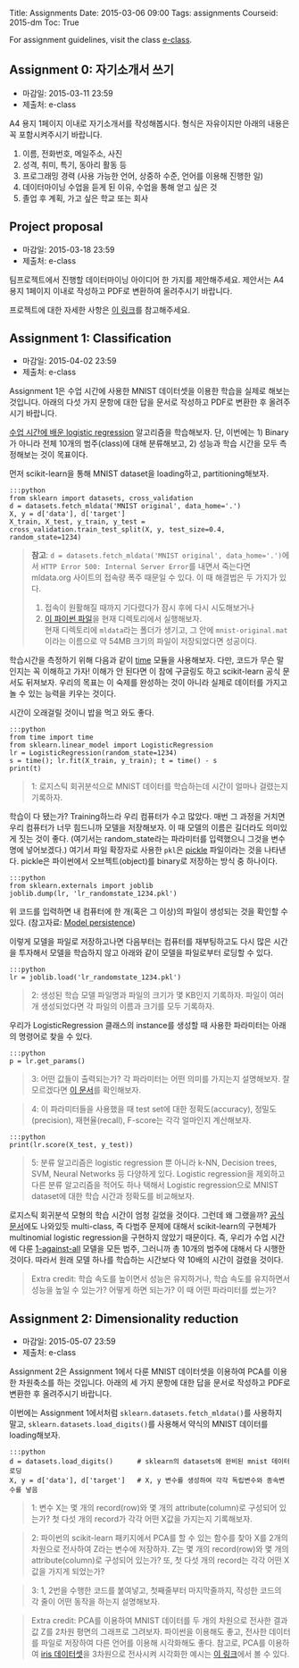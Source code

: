 Title: Assignments
Date: 2015-03-06 09:00
Tags: assignments
Courseid: 2015-dm
Toc: True

For assignment guidelines, visit the class <a href="http://eclass.seoultech.ac.kr">e-class</a>.

## Assignment 0: 자기소개서 쓰기

- 마감일: 2015-03-11 23:59
- 제출처: e-class

A4 용지 1페이지 이내로 자기소개서를 작성해봅시다.
형식은 자유이지만 아래의 내용은 꼭 포함시켜주시기 바랍니다.

1. 이름, 전화번호, 메일주소, 사진
2. 성격, 취미, 특기, 동아리 활동 등
3. 프로그래밍 경력 (사용 가능한 언어, 상중하 수준, 언어를 이용해 진행한 일)
4. 데이터마이닝 수업을 듣게 된 이유, 수업을 통해 얻고 싶은 것
5. 졸업 후 계획, 가고 싶은 학교 또는 회사 

## Project proposal

- 마감일: 2015-03-18 23:59
- 제출처: e-class

팀프로젝트에서 진행할 데이터마이닝 아이디어 한 가지를 제안해주세요.
제안서는 A4 용지 1페이지 이내로 작성하고 PDF로 변환하여 올려주시기 바랍니다.

프로젝트에 대한 자세한 사항은 [이 링크](http://www.lucypark.kr/courses/2015-dm/course-introduction.html#term-project-40)를 참고해주세요.

## Assignment 1: Classification

- 마감일: 2015-04-02 23:59
- 제출처: e-class

Assignment 1은 수업 시간에 사용한 MNIST 데이터셋을 이용한 학습을 실제로 해보는 것입니다.
아래의 다섯 가지 문항에 대한 답을 문서로 작성하고 PDF로 변환한 후 올려주시기 바랍니다.

[수업 시간에 배운 logistic regression](logistic-regression.html) 알고리즘을 학습해보자.
단, 이번에는 1) Binary가 아니라 전체 10개의 범주(class)에 대해 분류해보고, 2) 성능과 학습 시간을 모두 측정해보는 것이 목표이다.

먼저 scikit-learn을 통해 MNIST dataset을 loading하고, partitioning해보자.

    :::python
    from sklearn import datasets, cross_validation
    d = datasets.fetch_mldata('MNIST original', data_home='.')
    X, y = d['data'], d['target']
    X_train, X_test, y_train, y_test = cross_validation.train_test_split(X, y, test_size=0.4, random_state=1234)

> **참고**: `d = datasets.fetch_mldata('MNIST original', data_home='.')`에서 `HTTP Error 500: Internal Server Error`를 내면서 죽는다면 mldata.org 사이트의 접속량 폭주 때문일 수 있다. 이 때 해결법은 두 가지가 있다.<br>
> 1. 접속이 원활해질 때까지 기다렸다가 잠시 후에 다시 시도해보거나<br>
> 2. [이 파이썬 파일](https://gist.github.com/e9t/736b5410c0937091166b)을 현재 디렉토리에서 실행해보자.<br>
> 현재 디렉토리에 `mldata`라는 폴더가 생기고, 그 안에 `mnist-original.mat`이라는 이름으로 약 54MB 크기의 파일이 저장되었다면 성공이다.

학습시간을 측정하기 위해 다음과 같이 [time](https://docs.python.org/3/library/time.html) 모듈을 사용해보자.
다만, 코드가 무슨 말인지는 꼭 이해하고 가자!
이해가 안 된다면 이 참에 구글링도 하고 scikit-learn 공식 문서도 뒤져보자.
우리의 목표는 이 숙제를 완성하는 것이 아니라 실제로 데이터를 가지고 놀 수 있는 능력을 키우는 것이다.

시간이 오래걸릴 것이니 밥을 먹고 와도 좋다.

    :::python
    from time import time
    from sklearn.linear_model import LogisticRegression
    lr = LogisticRegression(random_state=1234)
    s = time(); lr.fit(X_train, y_train); t = time() - s
    print(t)

> 1: 로지스틱 회귀분석으로 MNIST 데이터를 학습하는데 시간이 얼마나 걸렸는지 기록하자.

학습이 다 됐는가? Training하느라 우리 컴퓨터가 수고 많았다.
매번 그 과정을 거치면 우리 컴퓨터가 너무 힘드니까 모델을 저장해보자.
이 때 모델의 이름은 길더라도 의미있게 짓는 것이 좋다.
(여기서는 random_state라는 파라미터를 입력했으니 그것을 변수명에 넣어보겠다.)
여기서 파일 확장자로 사용한 `pkl`은 [pickle](https://docs.python.org/3/library/pickle.html) 파일이라는 것을 나타낸다.
pickle은 파이썬에서 오브젝트(object)를 binary로 저장하는 방식 중 하나이다.

    :::python
    from sklearn.externals import joblib
    joblib.dump(lr, 'lr_randomstate_1234.pkl')

위 코드를 입력하면 내 컴퓨터에 한 개(혹은 그 이상)의 파일이 생성되는 것을 확인할 수 있다.
(참고자료: [Model persistence](http://scikit-learn.org/stable/modules/model_persistence.html))

이렇게 모델을 파일로 저장하고나면 다음부터는 컴퓨터를 재부팅하고도 다시 많은 시간을 투자해서 모델을 학습하지 않고 아래와 같이 모델을 파일로부터 로딩할 수 있다.

    :::python
    lr = joblib.load('lr_randomstate_1234.pkl')

> 2: 생성된 학습 모델 파일명과 파일의 크기가 몇 KB인지 기록하자.
파일이 여러 개 생성되었다면 각 파일의 이름과 크기를 모두 기록하자.

우리가 LogisticRegression 클래스의 instance를 생성할 때 사용한 파라미터는 아래의 명령어로 찾을 수 있다.

    :::python
    p = lr.get_params()

> 3: 어떤 값들이 출력되는가? 각 파라미터는 어떤 의미를 가지는지 설명해보자. 잘 모르겠다면 [이 문서](http://scikit-learn.org/stable/modules/generated/sklearn.linear_model.LogisticRegression.html)를 확인해보자.

> 4: 이 파라미터들을 사용했을 때 test set에 대한 정확도(accuracy), 정밀도(precision), 재현율(recall), F-score는 각각 얼마인지 계산해보자.

    :::python
    print(lr.score(X_test, y_test))

> 5: 분류 알고리즘은 logistic regression 뿐 아니라 k-NN, Decision trees, SVM, Neural Networks 등 다양하게 있다. Logistic regression을 제외하고 다른 분류 알고리즘을 적어도 하나 택해서 Logistic regression으로 MNIST dataset에 대한 학습 시간과 정확도를 비교해보자.

로지스틱 회귀분석 모형의 학습 시간이 엄청 길었을 것이다.
그런데 왜 그랬을까?
[공식 문서](http://scikit-learn.org/stable/modules/generated/sklearn.linear_model.LogisticRegression.html)에도 나와있듯 multi-class, 즉 다범주 문제에 대해서 scikit-learn의 구현체가 multinomial logistic regression을 구현하지 않았기 때문이다.
즉, 우리가 수업 시간에 다룬 [1-against-all](http://localhost:8000/2015-dm/logistic-regression.html#6-1범주-mnist-1-against-all) 모델을 모든 범주, 그러니까 총 10개의 범주에 대해서 다 시행한 것이다.
따라서 원래 모델 하나를 학습하는 시간보다 약 10배의 시간이 걸렸을 것이다.

> Extra credit: 학습 속도를 높이면서 성능은 유지하거나, 학습 속도를 유지하면서 성능을 높일 수 있는가? 어떻게 하면 되는가? 이 때 어떤 파라미터를 썼는가?

## Assignment 2: Dimensionality reduction

- 마감일: 2015-05-07 23:59
- 제출처: e-class

Assignment 2은 Assignment 1에서 다룬 MNIST 데이터셋을 이용하여 PCA를 이용한 차원축소를 하는 것입니다.
아래의 세 가지 문항에 대한 답을 문서로 작성하고 PDF로 변환한 후 올려주시기 바랍니다.

이번에는 Assignment 1에서처럼 `sklearn.datasets.fetch_mldata()`를 사용하지 말고,
`sklearn.datasets.load_digits()`를 사용해서 약식의 MNIST 데이터를 loading해보자.

    :::python
    d = datasets.load_digits()      # sklearn의 datasets에 완비된 mnist 데이터 로딩
    X, y = d['data'], d['target']   # X, y 변수를 생성하여 각각 독립변수와 종속변수를 넣음

> 1: 변수 X는 몇 개의 record(row)와 몇 개의 attribute(column)로 구성되어 있는가? 첫 다섯 개의 record가 각각 어떤 X값을 가지는지 기록해보자.

> 2: 파이썬의 scikit-learn 패키지에서 PCA를 할 수 있는 함수를 찾아 X를 2개의 차원으로 전사하여 Z라는 변수에 저장하자. Z는 몇 개의 record(row)와 몇 개의 attribute(column)로 구성되어 있는가? 또, 첫 다섯 개의 record는 각각 어떤 X값을 가지게 되었는가?

> 3: 1, 2번을 수행한 코드를 붙여넣고, 첫째줄부터 마지막줄까지, 작성한 코드의 각 줄이 어떤 동작을 하는지 설명해보자.

> Extra credit: PCA를 이용하여 MNIST 데이터를 두 개의 차원으로 전사한 결과값 Z를 2차원 평면의 그래프로 그려보자. 파이썬을 이용해도 좋고, 전사한 데이터를 파일로 저장하여 다른 언어를 이용해 시각화해도 좋다.
참고로, PCA를 이용하여 [iris 데이터셋](http://en.wikipedia.org/wiki/Iris_flower_data_set)을 3차원으로 전사시켜 시각화한 예시는 [이 링크](http://scikit-learn.org/stable/auto_examples/decomposition/plot_pca_iris.html)에서 볼 수 있다.

<!--
> 5: 분류문제의 성능을 측정할 때는 위의 정확도(accuracy) 뿐 아니라 precision, recall, f-measure 등도 사용된다. 1) 각각은 어떤 의미를 가지며 어떻게 계산하는가? 2) 실제로 값도 구해보고, 3) 도출된 네 가지 지표 accuracy, precision, recall, f-measure을 통해 우리 모델이 잘 학습되었는지 판단해보자.
1. 아래의 코드로 logistic regression의 coefficient들을 그림으로 그려보자.
어떤 모양을 가지는가? 이것이 뜻하는 바는 무엇일까?

        :::python
        plt.matshow(lr.coef_.reshape(28, 28))
        plt.colorbar()
        plt.savefig('lr_coef.png')

## Assignment 3: 분류기 비교

- 마감일: 2015-04-02 23:59
- 제출처: e-class

지금까지 우리는 logistic regression, decision trees, k-NN, ANN, SVM 등의 분류 알고리즘에 대해 배웠거나 배울 것이다.
이들의 특성은 어떻게 다른가?
각각의 알고리즘은 어떤 데이터셋과 상황에 적합하다고 볼 수 있는가?
[iris](http://scikit-learn.org/stable/modules/generated/sklearn.datasets.load_iris.html) 데이터셋을 이용해 각 분류기의 성능을 비교해보자.
    - 참고: [Scikit-learn classifier comparison](http://scikit-learn.org/stable/auto_examples/plot_classifier_comparison.html)
-->
